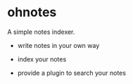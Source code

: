 # ohnotes

A simple notes indexer.


- write notes in your own way

- index your notes

- provide a plugin to search your notes
